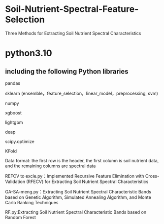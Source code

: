 # Soil-Nutrient-Spectral-Feature-Selection

Three Methods for Extracting Soil Nutrient Spectral Characteristics

# python3.10

## including the following Python libraries

pandas

sklearn (ensemble，feature_selection，linear_model，preprocessing, svm)

numpy

xgboost

lightgbm

deap

scipy.optimize

KFold


Data format: the first row is the header, the first column is soil nutrient data, and the remaining columns are spectral data

REFCV to excle.py：Implemented Recursive Feature Elimination with Cross-Validation (RFECV) for Extracting Soil Nutrient 
Spectral Characteristics

GA-SA-meng.py：Extracting Soil Nutrient Spectral Characteristic Bands based on Genetic Algorithm, Simulated Annealing Algorithm, and Monte Carlo Ranking Techniques

RF.py:Extracting Soil Nutrient Spectral Characteristic Bands based on Random Forest
